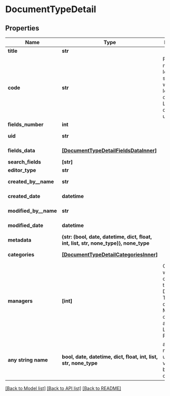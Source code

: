 # DocumentTypeDetail


## Properties
Name | Type | Description | Notes
------------ | ------------- | ------------- | -------------
**title** | **str** |  | 
**code** | **str** | Field codes must be lowercase, should start with a Latin letter, and contain  only Latin letters, digits, and underscores. | 
**fields_number** | **int** |  | 
**uid** | **str** |  | [optional] [readonly] 
**fields_data** | [**[DocumentTypeDetailFieldsDataInner]**](DocumentTypeDetailFieldsDataInner.md) |  | [optional] [readonly] 
**search_fields** | **[str]** |  | [optional] 
**editor_type** | **str** |  | [optional] 
**created_by__name** | **str** |  | [optional] [readonly] 
**created_date** | **datetime** |  | [optional] [readonly] 
**modified_by__name** | **str** |  | [optional] [readonly] 
**modified_date** | **datetime** |  | [optional] [readonly] 
**metadata** | **{str: (bool, date, datetime, dict, float, int, list, str, none_type)}, none_type** |  | [optional] 
**categories** | [**[DocumentTypeDetailCategoriesInner]**](DocumentTypeDetailCategoriesInner.md) |  | [optional] [readonly] 
**managers** | **[int]** | Choose which users can modify this Document Type. Users chosen as Managers can be of any System-Level Permission. | [optional] 
**any string name** | **bool, date, datetime, dict, float, int, list, str, none_type** | any string name can be used but the value must be the correct type | [optional]

[[Back to Model list]](../README.md#documentation-for-models) [[Back to API list]](../README.md#documentation-for-api-endpoints) [[Back to README]](../README.md)


